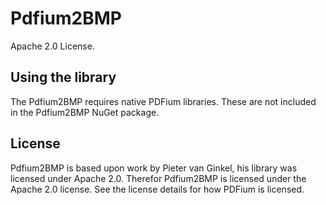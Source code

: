 # Pdfium2BMP

Apache 2.0 License.

## Using the library

The Pdfium2BMP requires native PDFium libraries. These are not included in the Pdfium2BMP NuGet package.

## License

Pdfium2BMP is based upon work by Pieter van Ginkel, his library was licensed under Apache 2.0. Therefor Pdfium2BMP is licensed under the Apache 2.0 license. See the license details for how PDFium is licensed.
